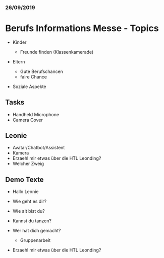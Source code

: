### 26/09/2019

# Berufs Informations Messe - Topics

- Kinder
  
  - Freunde finden (Klassenkamerade)
  
- Eltern
  - Gute Berufschancen
  - faire Chance
  
- Soziale Aspekte

  

## Tasks

- Handheld Microphone
- Camera Cover

## Leonie

- Avatar/Chatbot/Assistent
- Kamera
- Erzaehl mir etwas &uuml;ber die HTL Leonding?
- Welcher Zweig

## Demo Texte

- Hallo Leonie
- Wie geht es dir?
- Wie alt bist du?
- Kannst du tanzen?

- Wer hat dich gemacht?
  - Gruppenarbeit
- Erzaehl mir etwas &uuml;ber die HTL Leonding?

